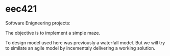 # eec421
Software Enigneering projects:

The objective is to implement a simple maze. 

To design model used here was previously a waterfall model.
But we will try to similate an agile model by incementaly delivering a working solution.
